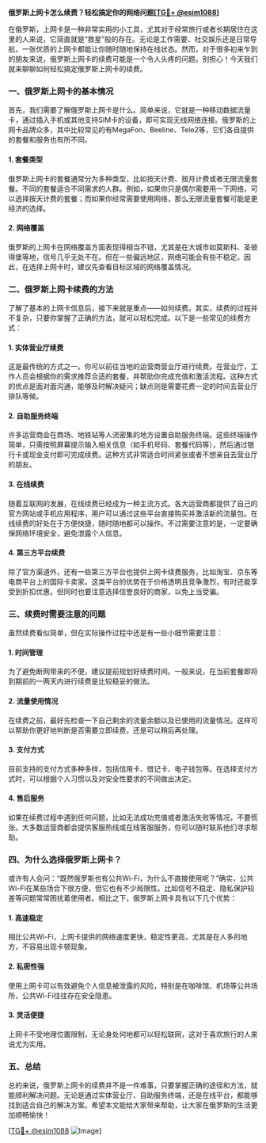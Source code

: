 **俄罗斯上网卡怎么续费？轻松搞定你的网络问题[[TG💪+ @esim1088](https://t.me/s/esim1088)]**

在俄罗斯，上网卡是一种非常实用的小工具，尤其对于经常旅行或者长期居住在这里的人来说，它简直就是“救星”般的存在。无论是工作需要、社交娱乐还是日常导航，一张优质的上网卡都能让你随时随地保持在线状态。然而，对于很多初来乍到的朋友来说，俄罗斯上网卡的续费可能是一个令人头疼的问题。别担心！今天我们就来聊聊如何轻松搞定俄罗斯上网卡的续费。

### 一、俄罗斯上网卡的基本情况

首先，我们需要了解俄罗斯上网卡是什么。简单来说，它就是一种移动数据流量卡，通过插入手机或其他支持SIM卡的设备，即可实现无线网络连接。俄罗斯的上网卡品牌众多，其中比较常见的有MegaFon、Beeline、Tele2等，它们各自提供的套餐和服务也有所不同。

#### 1. 套餐类型
俄罗斯上网卡的套餐通常分为多种类型，比如按天计费、按月计费或者无限流量套餐。不同的套餐适合不同需求的人群。例如，如果你只是偶尔需要用一下网络，可以选择按天计费的套餐；而如果你经常需要使用网络，那么无限流量套餐可能是更经济的选择。

#### 2. 网络覆盖
俄罗斯的上网卡在网络覆盖方面表现得相当不错，尤其是在大城市如莫斯科、圣彼得堡等地，信号几乎无处不在。但在一些偏远地区，网络可能会有些不稳定。因此，在选择上网卡时，建议先查看目标区域的网络覆盖情况。

### 二、俄罗斯上网卡续费的方法

了解了基本的上网卡信息后，接下来就是重点——如何续费。其实，续费的过程并不复杂，只要你掌握了正确的方法，就可以轻松完成。以下是一些常见的续费方式：

#### 1. 实体营业厅续费
这是最传统的方式之一。你可以前往当地的运营商营业厅进行续费。在营业厅，工作人员会根据你的需求推荐合适的套餐，并帮助你完成充值和激活流程。这种方式的优点是面对面沟通，能够及时解决疑问；缺点则是需要花费一定的时间去营业厅排队等候。

#### 2. 自助服务终端
许多运营商会在商场、地铁站等人流密集的地方设置自助服务终端。这些终端操作简单，只需按照屏幕提示输入相关信息（如手机号码、套餐代码等），然后通过银行卡或现金支付即可完成续费。这种方式非常适合时间紧张或者不想亲自去营业厅的朋友。

#### 3. 在线续费
随着互联网的发展，在线续费已经成为一种主流方式。各大运营商都提供了自己的官方网站或手机应用程序，用户可以通过这些平台直接购买并激活新的流量包。在线续费的好处在于方便快捷，随时随地都可以操作。不过需要注意的是，一定要确保网络环境安全，避免泄露个人信息。

#### 4. 第三方平台续费
除了官方渠道外，还有一些第三方平台也提供上网卡续费服务，比如淘宝、京东等电商平台上的国际卡卖家。这类平台的优势在于价格透明且竞争激烈，有时还能享受到折扣优惠。但同时也要注意选择信誉良好的商家，以免上当受骗。

### 三、续费时需要注意的问题

虽然续费看似简单，但在实际操作过程中还是有一些小细节需要注意：

#### 1. 时间管理
为了避免断网带来的不便，建议提前规划好续费时间。一般来说，在当前套餐即将到期前的一两天内进行续费是比较稳妥的做法。

#### 2. 流量使用情况
在续费之前，最好先检查一下自己剩余的流量余额以及已使用的流量情况。这样可以帮助你更好地判断是否需要立即续费，还是可以稍后再处理。

#### 3. 支付方式
目前支持的支付方式多种多样，包括信用卡、借记卡、电子钱包等。在选择支付方式时，可以根据个人习惯以及对安全性要求的不同做出决定。

#### 4. 售后服务
如果在续费过程中遇到任何问题，比如无法成功充值或者激活失败等情况，不要慌张。大多数运营商都会提供客服热线或在线客服服务，你可以随时联系他们寻求帮助。

### 四、为什么选择俄罗斯上网卡？

或许有人会问：“既然俄罗斯也有公共Wi-Fi，为什么不直接使用呢？”确实，公共Wi-Fi在某些场合下很方便，但它也有不少局限性。比如信号不稳定、隐私保护较差等问题常常困扰着使用者。相比之下，俄罗斯上网卡具有以下几个优势：

#### 1. 高速稳定
相比公共Wi-Fi，上网卡提供的网络速度更快，稳定性更高，尤其是在人多的地方，不容易出现卡顿现象。

#### 2. 私密性强
使用上网卡可以有效避免个人信息被泄露的风险，特别是在咖啡馆、机场等公共场所，公共Wi-Fi往往存在安全隐患。

#### 3. 灵活便捷
上网卡不受地理位置限制，无论身处何地都可以轻松联网，这对于喜欢旅行的人来说尤为实用。

### 五、总结

总的来说，俄罗斯上网卡的续费并不是一件难事，只要掌握正确的途径和方法，就能顺利解决问题。无论是通过实体营业厅、自助服务终端，还是在线平台，都能够找到适合自己的解决方案。希望本文能给大家带来帮助，让大家在俄罗斯的生活更加顺畅愉快！

[[TG💪+ @esim1088](https://t.me/s/esim1088) ![Image](https://i.postimg.cc/4NQfJmqS/Snipaste-2025-05-13-00-14-12.png)]
